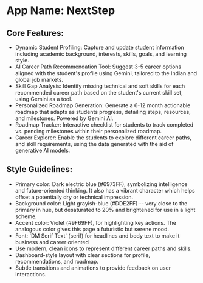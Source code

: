 # **App Name**: NextStep

## Core Features:

- Dynamic Student Profiling: Capture and update student information including academic background, interests, skills, goals, and learning style.
- AI Career Path Recommendation Tool: Suggest 3-5 career options aligned with the student's profile using Gemini, tailored to the Indian and global job markets.
- Skill Gap Analysis: Identify missing technical and soft skills for each recommended career path based on the student's current skill set, using Gemini as a tool.
- Personalized Roadmap Generation: Generate a 6-12 month actionable roadmap that adapts as students progress, detailing steps, resources, and milestones. Powered by Gemini AI.
- Roadmap Tracker: Interactive checklist for students to track completed vs. pending milestones within their personalized roadmap.
- Career Explorer: Enable the students to explore different career paths, and skill requirements, using the data generated with the aid of generative AI models.

## Style Guidelines:

- Primary color: Dark electric blue (#6973FF), symbolizing intelligence and future-oriented thinking. It also has a vibrant character which helps offset a potentially dry or technical impression.
- Background color: Light grayish-blue (#DDE2FF) -- very close to the primary in hue, but desaturated to 20% and brightened for use in a light scheme.
- Accent color: Violet (#9F69FF), for highlighting key actions. The analogous color gives this page a futuristic but serene mood.
- Font: 'DM Serif Text' (serif) for headlines and body text to make it business and career oriented
- Use modern, clean icons to represent different career paths and skills.
- Dashboard-style layout with clear sections for profile, recommendations, and roadmap.
- Subtle transitions and animations to provide feedback on user interactions.
